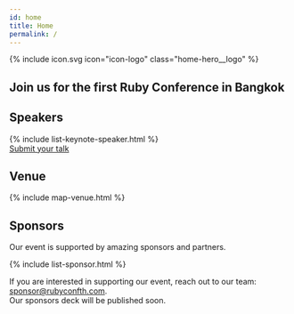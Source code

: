 ```yaml
---
id: home
title: Home
permalink: /
---
```


<section id="about" class="home-hero">
    <div class="home-hero__brand">
        {% include icon.svg icon="icon-logo" class="home-hero__logo" %}
    </div>
    <div class="home-hero__text">
        <h1 class="home-hero__heading display-heading">Join us for the <strong>first</strong> Ruby Conference in Bangkok</h1>
    </div>
</section>

<section id="speakers" class="home-speaker">
    <h2>Speakers</h2>
    {% include list-keynote-speaker.html %}
    <div class="call-to-action">
        <a href="https://www.papercall.io/rubyconfth" target="_blank" class="call-to-action__btn btn btn--primary btn--lg">Submit your talk</a>
    </div>
</section>

<section id="venue" class="home-venue">
    <h2>Venue</h2>
    {% include map-venue.html %}
</section>

<section id="sponsors" class="home-sponsor">
    <h2>Sponsors</h2>
    <p>Our event is supported by amazing sponsors and partners.</p>
    {% include list-sponsor.html %}
    <p>If you are interested in supporting our event, reach out to our team: <a href="mailto:sponsor@rubyconfth.com">sponsor@rubyconfth.com</a>. <br />Our sponsors deck will be published soon.</p>
</section>